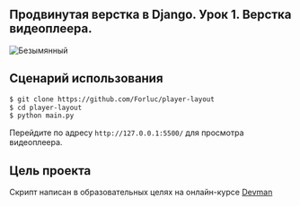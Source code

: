## Продвинутая верстка в Django. Урок 1. Верстка видеоплеера.
![Безымянный](https://github.com/Forluc/player-layout/assets/75582238/d92d4b22-ac5d-44f7-8ddc-efe29d964324)
## Сценарий использования
```bash
$ git clone https://github.com/Forluc/player-layout
$ cd player-layout
$ python main.py
```
Перейдите по адресу `http://127.0.0.1:5500/` для просмотра видеоплеера.
## Цель проекта
Скрипт написан в образовательных целях на онлайн-курсе [Devman](https://dvmn.org/)
